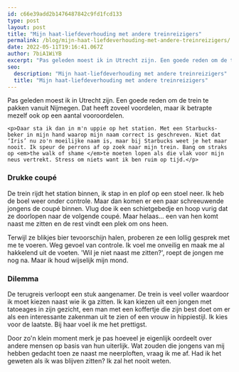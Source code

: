 ```yaml
---
id: c66e39add2b1476487842c9fd1fcd133
type: post
layout: post
title: "Mijn haat-liefdeverhouding met andere treinreizigers"
permalink: /blog/mijn-haat-liefdeverhouding-met-andere-treinreizigers/
date: 2022-05-11T19:16:41.067Z
author: 7biA1WiYB
excerpt: "Pas geleden moest ik in Utrecht zijn. Een goede reden om de trein te pakken vanuit Nijmegen. Dat heeft zoveel voordelen, maar ik betrapte mezelf ook op een aantal vooroordelen.   "
seo:
  description: "Mijn haat-liefdeverhouding met andere treinreizigers"
  title: "Mijn haat-liefdeverhouding met andere treinreizigers"
---
```

Pas geleden moest ik in Utrecht zijn. Een goede reden om de trein te pakken vanuit Nijmegen. Dat heeft zoveel voordelen, maar ik betrapte mezelf ook op een aantal vooroordelen.   

    <p>Daar sta ik dan in m'n uppie op het station. Met een Starbucks-beker in mijn hand waarop mijn naam correct is geschreven. Niet dat ‘Iris’ nu zo'n moeilijke naam is, maar bij Starbucks weet je het maar nooit. Ik speur de perrons af op zoek naar mijn trein. Bang om straks op <em>the walk of shame </em>te moeten lopen als die vlak voor mijn neus vertrekt. Stress om niets want ik ben ruim op tijd.</p>
<h3>Drukke coupé</h3>
<p>De trein rijdt het station binnen, ik stap in en plof op een stoel neer. Ik heb de boel weer onder controle. Maar dan komen er een paar schreeuwende jongens de coupé binnen. Vlug doe ik een schietgebedje en hoop vurig dat ze doorlopen naar de volgende coupé. Maar helaas... een van hen komt naast me zitten en de rest vindt een plek om ons heen.</p>
<p>Terwijl ze blikjes bier tevoorschijn halen, proberen ze een lollig gesprek met me te voeren. Weg gevoel van controle. Ik voel me onveilig en maak me al hakkelend uit de voeten. 'Wil je niet naast me zitten?', roept de jongen me nog na. Maar ik houd wijselijk mijn mond. </p>
<h3>Dilemma</h3>
<p>De terugreis verloopt een stuk aangenamer. De trein is veel voller waardoor ik moet kiezen naast wie ik ga zitten. Ik kan kiezen uit een jongen met tatoeages in zijn gezicht, een man met een koffertje die zijn best doet om er als een interessante zakenman uit te zien of een vrouw in hippiestijl. Ik kies voor de laatste. Bij haar voel ik me het prettigst.</p>
<p>Door zo'n klein moment merk je pas hoeveel je eigenlijk oordeelt over andere mensen op basis van hun uiterlijk. Wat zouden die jongens van mij hebben gedacht toen ze naast me neerploften, vraag ik me af. Had ik het geweten als ik was blijven zitten? Ik zal het nooit weten.</p>  
